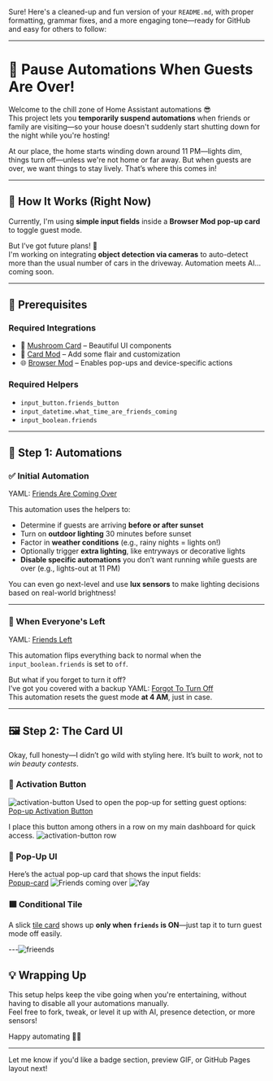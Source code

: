 Sure! Here's a cleaned-up and fun version of your `README.md`, with proper formatting, grammar fixes, and a more engaging tone—ready for GitHub and easy for others to follow:

---

# 🎉 Pause Automations When Guests Are Over!

Welcome to the chill zone of Home Assistant automations 😎  
This project lets you **temporarily suspend automations** when friends or family are visiting—so your house doesn't suddenly start shutting down for the night while you're hosting!

At our place, the home starts winding down around 11 PM—lights dim, things turn off—unless we're not home or far away. But when guests are over, we want things to stay lively. That’s where this comes in!

---

## 🚀 How It Works (Right Now)

Currently, I'm using **simple input fields** inside a **Browser Mod pop-up card** to toggle guest mode.  

But I’ve got future plans! 🧠  
I'm working on integrating **object detection via cameras** to auto-detect more than the usual number of cars in the driveway. Automation meets AI... coming soon.

---

## 🔧 Prerequisites

### Required Integrations
- 🍄 [Mushroom Card](https://github.com/piitaya/lovelace-mushroom) – Beautiful UI components  
- 🎨 [Card Mod](https://github.com/thomasloven/lovelace-card-mod) – Add some flair and customization  
- 🌐 [Browser Mod](https://github.com/thomasloven/hass-browser_mod) – Enables pop-ups and device-specific actions  

### Required Helpers
- `input_button.friends_button`  
- `input_datetime.what_time_are_friends_coming`  
- `input_boolean.friends`  

---

## 🧠 Step 1: Automations

### ✅ Initial Automation  
YAML: [Friends Are Coming Over](https://github.com/Jaw818/HA-Pause-Automations-for-guests/blob/main/automation-main)

This automation uses the helpers to:
- Determine if guests are arriving **before or after sunset**
- Turn on **outdoor lighting** 30 minutes before sunset
- Factor in **weather conditions** (e.g., rainy nights = lights on!)
- Optionally trigger **extra lighting**, like entryways or decorative lights
- **Disable specific automations** you don’t want running while guests are over (e.g., lights-out at 11 PM)

You can even go next-level and use **lux sensors** to make lighting decisions based on real-world brightness!

---

### 👋 When Everyone's Left  
YAML: [Friends Left](https://github.com/Jaw818/HA-Pause-Automations-for-guests/blob/main/Automation-Disabled)

This automation flips everything back to normal when the `input_boolean.friends` is set to `off`.

But what if you forget to turn it off?  
I’ve got you covered with a backup YAML: [Forgot To Turn Off](https://github.com/Jaw818/HA-Pause-Automations-for-guests/blob/main/automation-forgot)  
This automation resets the guest mode **at 4 AM**, just in case.

---

## 🖼️ Step 2: The Card UI

Okay, full honesty—I didn’t go wild with styling here. It’s built to *work*, not to *win beauty contests*.

### 🎯 Activation Button  
![activation-button](https://github.com/user-attachments/assets/9f826bc5-3797-4fab-98eb-6ad54aff3a6a)
Used to open the pop-up for setting guest options:  
[Pop-up Activation Button](https://github.com/Jaw818/HA-Pause-Automations-for-guests/blob/main/activation-button)

I place this button among others in a row on my main dashboard for quick access.
![activation-button row](https://github.com/user-attachments/assets/0c33e978-bbe8-400a-9045-adfc4d10178f)

### 💬 Pop-Up UI  
Here’s the actual pop-up card that shows the input fields:  
[Popup-card](https://github.com/Jaw818/HA-Pause-Automations-for-guests/blob/main/Popup-card)
![Friends coming over](https://github.com/user-attachments/assets/6f805e66-c1ba-4ccb-9252-1586f151c1b3)
![Yay](https://github.com/user-attachments/assets/b9270975-a22f-4644-88ae-46b34a9aad4b)

### 🟩 Conditional Tile  
A slick [tile card](https://github.com/Jaw818/HA-Pause-Automations-for-guests/blob/main/conditional-tile) shows up **only when `friends` is ON**—just tap it to turn guest mode off easily.

---![frieends](https://github.com/user-attachments/assets/fe77fcee-03df-4e19-8cbf-8768c9dda6eb)


## 💡 Wrapping Up

This setup helps keep the vibe going when you're entertaining, without having to disable all your automations manually.  
Feel free to fork, tweak, or level it up with AI, presence detection, or more sensors!

Happy automating 🏡✨  

---  

Let me know if you'd like a badge section, preview GIF, or GitHub Pages layout next!
